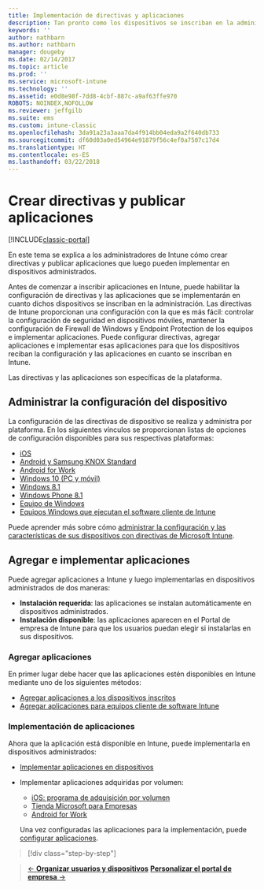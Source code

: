 ```yaml
---
title: Implementación de directivas y aplicaciones
description: Tan pronto como los dispositivos se inscriban en la administración, puede habilitar la configuración de directivas e implementar las aplicaciones a las que se aplicarán.
keywords: ''
author: nathbarn
ms.author: nathbarn
manager: dougeby
ms.date: 02/14/2017
ms.topic: article
ms.prod: ''
ms.service: microsoft-intune
ms.technology: ''
ms.assetid: e0d8e98f-7dd8-4cbf-887c-a9af63ffe970
ROBOTS: NOINDEX,NOFOLLOW
ms.reviewer: jeffgilb
ms.suite: ems
ms.custom: intune-classic
ms.openlocfilehash: 3da91a23a3aaa7da4f914bb04eda9a2f640db733
ms.sourcegitcommit: df60d03a0ed54964e91879f56c4ef0a7507c17d4
ms.translationtype: HT
ms.contentlocale: es-ES
ms.lasthandoff: 03/22/2018
---
```

# <a name="create-policies-and-publish-apps"></a>Crear directivas y publicar aplicaciones

[!INCLUDE[classic-portal](../includes/classic-portal.md)]

En este tema se explica a los administradores de Intune cómo crear directivas y publicar aplicaciones que luego pueden implementar en dispositivos administrados.

Antes de comenzar a inscribir aplicaciones en Intune, puede habilitar la configuración de directivas y las aplicaciones que se implementarán en cuanto dichos dispositivos se inscriban en la administración. Las directivas de Intune proporcionan una configuración con la que es más fácil: controlar la configuración de seguridad en dispositivos móviles, mantener la configuración de Firewall de Windows y Endpoint Protection de los equipos e implementar aplicaciones. Puede configurar directivas, agregar aplicaciones e implementar esas aplicaciones para que los dispositivos reciban la configuración y las aplicaciones en cuanto se inscriban en Intune.

Las directivas y las aplicaciones son específicas de la plataforma.

## <a name="manage-device-settings"></a>Administrar la configuración del dispositivo

 La configuración de las directivas de dispositivo se realiza y administra por plataforma. En los siguientes vínculos se proporcionan listas de opciones de configuración disponibles para sus respectivas plataformas:

- [iOS](/intune-classic/deploy-use/ios-policy-settings-in-microsoft-intune)
- [Android y Samsung KNOX Standard](/intune-classic/deploy-use/android-policy-settings-in-microsoft-intune)
- [Android for Work](/intune-classic/deploy-use/android-for-work-policy-settings-in-microsoft-intune)
- [Windows 10 (PC y móvil)](/intune-classic/deploy-use/windows-10-policy-settings-in-microsoft-intune)
- [Windows 8.1](/intune-classic/deploy-use/windows-configuration-policy-settings-in-microsoft-intune)
- [Windows Phone 8.1](/intune-classic/deploy-use/windows-phone-8-1-policy-settings-in-microsoft-intune)
- [Equipo de Windows](/intune-classic/deploy-use/windows-team-configuration-policy-settings-in-microsoft-intune)
- [Equipos Windows que ejecutan el software cliente de Intune](/intune-classic/deploy-use/policies-to-protect-windows-pcs-in-microsoft-intune)

Puede aprender más sobre cómo [administrar la configuración y las características de sus dispositivos con directivas de Microsoft Intune](/intune-classic/deploy-use/manage-settings-and-features-on-your-devices-with-microsoft-intune-policies).

## <a name="add-and-deploy-apps"></a>Agregar e implementar aplicaciones

Puede agregar aplicaciones a Intune y luego implementarlas en dispositivos administrados de dos maneras:
- **Instalación requerida**: las aplicaciones se instalan automáticamente en dispositivos administrados.
- **Instalación disponible**: las aplicaciones aparecen en el Portal de empresa de Intune para que los usuarios puedan elegir si instalarlas en sus dispositivos.

### <a name="add-apps"></a>Agregar aplicaciones

En primer lugar debe hacer que las aplicaciones estén disponibles en Intune mediante uno de los siguientes métodos:
- [Agregar aplicaciones a los dispositivos inscritos](/intune-classic/deploy-use/add-apps-for-mobile-devices-in-microsoft-intune)
- [Agregar aplicaciones para equipos cliente de software Intune](/intune-classic/deploy-use/add-apps-for-windows-pcs-in-microsoft-intune)

### <a name="deploy-apps"></a>Implementación de aplicaciones

Ahora que la aplicación está disponible en Intune, puede implementarla en dispositivos administrados:
- [Implementar aplicaciones en dispositivos](/intune-classic/deploy-use/deploy-use/deploy-apps-in-microsoft-intune)
- Implementar aplicaciones adquiridas por volumen:
    - [iOS: programa de adquisición por volumen](/intune-classic/deploy-use/manage-ios-apps-you-purchased-through-a-volume-purchase-program-with-microsoft-intune)
    - [Tienda Microsoft para Empresas](/intune-classic/deploy-use/manage-apps-you-purchased-from-the-windows-store-for-business-with-microsoft-intune)
    - [Android for Work](/intune-classic/deploy-use/android-for-work-apps)

    Una vez configuradas las aplicaciones para la implementación, puede [configurar aplicaciones](/intune-classic/deploy-use/monitor-apps-in-microsoft-intune).

>[!div class="step-by-step"]

>[&larr; **Organizar usuarios y dispositivos**](.\start-with-a-paid-subscription-to-microsoft-intune-step-5.md)      [**Personalizar el portal de empresa** &rarr;](/intune/company-portal-customize)  
